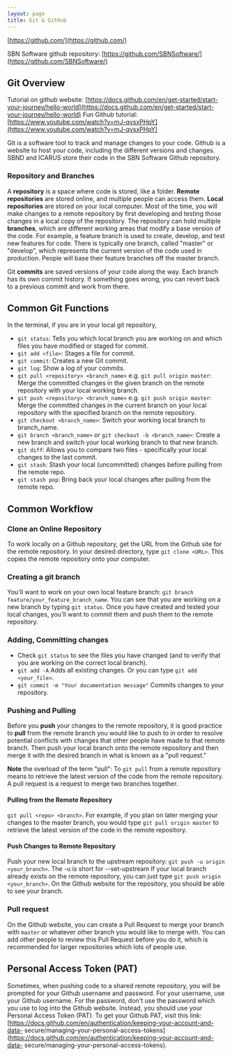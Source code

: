 ```yaml
---
layout: page
title: Git & GitHub
---
```


[https://github.com/](https://github.com/)

SBN Software github repository: [https://github.com/SBNSoftware/](https://github.com/SBNSoftware/)

## Git Overview
Tutorial on github website: [https://docs.github.com/en/get-started/start-your-journey/hello-world](https://docs.github.com/en/get-started/start-your-journey/hello-world)
Fun Github tutorial: [https://www.youtube.com/watch?v=mJ-qvsxPHpY](https://www.youtube.com/watch?v=mJ-qvsxPHpY)

Git is a software tool to track and manage changes to your code. Github is a website to host your code, including the different versions and changes. SBND and ICARUS store their code in the SBN Software Github repository.

### Repository and Branches
A **repository** is a space where code is stored, like a folder. **Remote repositories** are stored online, and multiple people can access them. **Local repositories** are stored on your local computer. Most of the time, you will make changes to a remote repository by first developing and testing those changes in a local copy of the repository. The repository can hold multiple **branches**, which are different working areas that modify a base version of the code. For example, a feature branch is used to create, develop, and test new features for code. There is typically one branch, called "master" or "develop", which represents the current version of the code used in production. People will base their feature branches off the master branch.

Git **commits** are saved versions of your code along the way. Each branch has its own commit history. If something goes wrong, you can revert back to a previous commit and work from there.

## Common Git Functions
In the terminal, if you are in your local git repository,
* `git status`: Tells you which local branch you are working on and which files you have modified or staged for commit.
* `git add <file>`: Stages a file for commit.
* `git commit`: Creates a new Git commit.
* `git log`: Show a log of your commits.
* `git pull <repository> <branch_name>` e.g. `git pull origin master`: Merge the committed changes in the given branch on the remote repository with your local working branch.
* `git push <repository> <branch_name>` e.g. `git push origin master`: Merge the committed changes in the current branch on your local repository with the specified branch on the remote repository.
* `git checkout <branch_name>`: Switch your working local branch to branch_name.
* `git branch <branch_name>` or `git checkout -b <branch_name>`: Create a new branch and switch your local working branch to that new branch.
* `git diff`: Allows you to compare two files - specifically your local changes to the last commit.
* `git stash`: Stash your local (uncommitted) changes before pulling from the remote repo.
* `git stash pop`: Bring back your local changes after pulling from the remote repo.

## Common Workflow

### Clone an Online Repository
To work locally on a Github repository, get the URL from the Github site for the remote repository. In your desired directory, type
`git clone <URL>`. This copies the remote repository onto your computer.

### Creating a git branch
You'll want to work on your own local feature branch: `git branch feature/your_feature_branch_name`. You can see that you are working on a new branch by typing `git status`.
Once you have created and tested your local changes, you'll want to commit them and push them to the remote repository.

### Adding, Committing changes
* Check `git status` to see the files you have changed (and to verify that you are working on the correct local branch).
* `git add -A` Adds all existing changes. Or you can type `git add <your_file>`.
* `git commit -m "Your documentation message"` Commits changes to your repository.

### Pushing and Pulling
Before you **push** your changes to the remote repository, it is good practice to **pull** from the remote branch you would like to push to in order to resolve potential conflicts with changes that other people have made to that remote branch. Then push your local branch onto the remote repository and then merge it with the desired branch in what is known as a "pull request." 

**Note** the overload of the term "pull": To `git pull` from a remote repository means to retrieve the latest version of the code from the remote repository. A pull request is a request to merge two branches together.

#### Pulling from the Remote Repository
`git pull <repo> <branch>`. For example, if you plan on later merging your changes to the master branch, you would type `git pull origin master` to retrieve the latest version of the code in the remote repository.

#### Push Changes to Remote Repository
Push your new local branch to the upstream repository: `git push -u origin <your_branch>`. The -u is short for --set-upstream
If your local branch already exists on the remote repository, you can just type `git push origin <your_branch>`.
On the Github website for the repository, you should be able to see your branch.

### Pull request
On the Github website, you can create a Pull Request to merge your branch with `master` or whatever other branch you would like to merge with. You can add other people to review this Pull Request before you do it, which is recommended for larger repositories which lots of people use.

## Personal Access Token (PAT)
Sometimes, when pushing code to a shared remote repository, you will be prompted for your Github username and password. For your username, use your Github username. For the password, don't use the password which you use to log into the Github website. Instead, you should use your Personal Access Token (PAT). To get your Github PAT, visit this link: [https://docs.github.com/en/authentication/keeping-your-account-and-data-
secure/managing-your-personal-access-tokens](https://docs.github.com/en/authentication/keeping-your-account-and-data-
secure/managing-your-personal-access-tokens).
